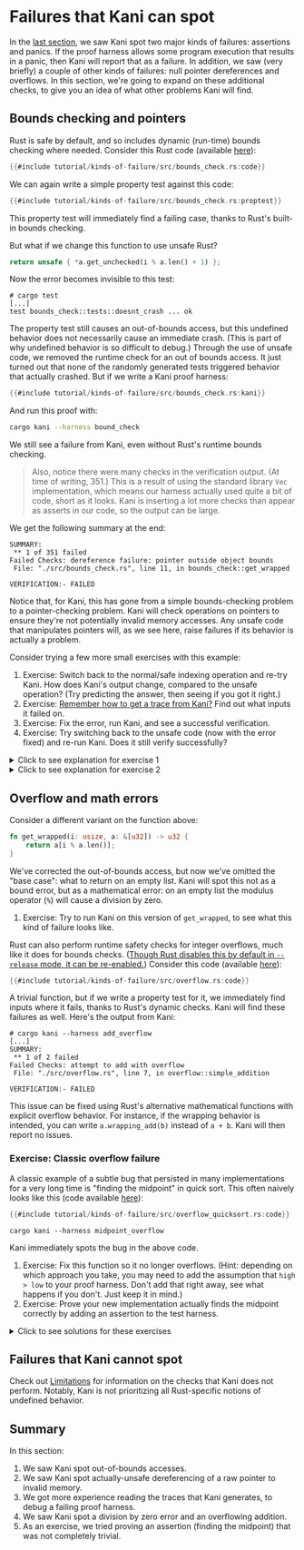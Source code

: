 # Failures that Kani can spot

In the [last section](./tutorial-first-steps.md), we saw Kani spot two major kinds of failures: assertions and panics.
If the proof harness allows some program execution that results in a panic, then Kani will report that as a failure.
In addition, we saw (very briefly) a couple of other kinds of failures: null pointer dereferences and overflows.
In this section, we're going to expand on these additional checks, to give you an idea of what other problems Kani will find.

## Bounds checking and pointers

Rust is safe by default, and so includes dynamic (run-time) bounds checking where needed.
Consider this Rust code (available [here](https://github.com/model-checking/kani/blob/main/docs/src/tutorial/kinds-of-failure/src/bounds_check.rs)):

```rust
{{#include tutorial/kinds-of-failure/src/bounds_check.rs:code}}
```

We can again write a simple property test against this code:

```rust
{{#include tutorial/kinds-of-failure/src/bounds_check.rs:proptest}}
```

This property test will immediately find a failing case, thanks to Rust's built-in bounds checking.

But what if we change this function to use unsafe Rust?

```rust
return unsafe { *a.get_unchecked(i % a.len() + 1) };
```

Now the error becomes invisible to this test:

```
# cargo test
[...]
test bounds_check::tests::doesnt_crash ... ok
```

The property test still causes an out-of-bounds access, but this undefined behavior does not necessarily cause an immediate crash.
(This is part of why undefined behavior is so difficult to debug.)
Through the use of unsafe code, we removed the runtime check for an out of bounds access.
It just turned out that none of the randomly generated tests triggered behavior that actually crashed.
But if we write a Kani proof harness:

```rust
{{#include tutorial/kinds-of-failure/src/bounds_check.rs:kani}}
```

And run this proof with:

```bash
cargo kani --harness bound_check
```

We still see a failure from Kani, even without Rust's runtime bounds checking.

> Also, notice there were many checks in the verification output.
> (At time of writing, 351.)
> This is a result of using the standard library `Vec` implementation, which means our harness actually used quite a bit of code, short as it looks.
> Kani is inserting a lot more checks than appear as asserts in our code, so the output can be large.

We get the following summary at the end:

```
SUMMARY: 
 ** 1 of 351 failed
Failed Checks: dereference failure: pointer outside object bounds
 File: "./src/bounds_check.rs", line 11, in bounds_check::get_wrapped

VERIFICATION:- FAILED
```

Notice that, for Kani, this has gone from a simple bounds-checking problem to a pointer-checking problem.
Kani will check operations on pointers to ensure they're not potentially invalid memory accesses.
Any unsafe code that manipulates pointers will, as we see here, raise failures if its behavior is actually a problem.

Consider trying a few more small exercises with this example:

1. Exercise: Switch back to the normal/safe indexing operation and re-try Kani.
How does Kani's output change, compared to the unsafe operation?
(Try predicting the answer, then seeing if you got it right.)
2. Exercise: [Remember how to get a trace from Kani?](./tutorial-first-steps.md#getting-a-trace) Find out what inputs it failed on.
3. Exercise: Fix the error, run Kani, and see a successful verification.
4. Exercise: Try switching back to the unsafe code (now with the error fixed) and re-run Kani. Does it still verify successfully?

<details>
<summary>Click to see explanation for exercise 1</summary>

Having switched back to the safe indexing operation, Kani reports two failures:

```
SUMMARY: 
 ** 2 of 350 failed
Failed Checks: index out of bounds: the length is less than or equal to the given index
 File: "./src/bounds_check.rs", line 11, in bounds_check::get_wrapped
Failed Checks: dereference failure: pointer outside object bounds
 File: "./src/bounds_check.rs", line 11, in bounds_check::get_wrapped

VERIFICATION:- FAILED
```

The first is Rust's runtime bounds checking for the safe indexing operation.
The second is Kani's check to ensure the pointer operation is actually safe.
This pattern (two checks for similar issues in safe Rust code) is common to see, and we'll see it again in the next section.

> **NOTE**: While Kani will always be checking for both properties, [in the future the output here may change](https://github.com/model-checking/kani/issues/1349).
> You might have noticed that the bad pointer dereference can't happen, since the bounds check would panic first.
> In the future, Kani's output may report only the bounds checking failure in this example.

</details>

<details>
<summary>Click to see explanation for exercise 2</summary>

Having run `cargo kani --harness bound_check --visualize` and clicked on one of the failures to see a trace, there are three things to immediately notice:

1. This trace is huge. Because the standard library `Vec` is involved, there's a lot going on.
2. The top of the trace file contains some "trace navigation tips" that might be helpful in navigating the trace.
3. There's a lot of generated code and it's really hard to just read the trace itself.

To navigate this trace to find the information you need, we again recommend searching for things you expect to be somewhere in the trace:

1. Search the page for `kani::any` or `<variable_of_interest> =` such as `size =` or `let size`.
We can use this to find out what example values lead to a problem.
In this case, where we just have a couple of `kani::any` values in our proof harness, we can learn a lot just by seeing what these are.
In this trace we find (and the values you get may be different):

```
Step 36: Function bound_check, File src/bounds_check.rs, Line 37
let size: usize = kani::any();
size = 2464ul

Step 39: Function bound_check, File src/bounds_check.rs, Line 39
let index: usize = kani::any();
index = 2463ul
```

You may see different values here, as it depends on the solver's behavior.

2. Try searching for `failure:`. This will be near the end of the page.
You can now search upwards from a failure to see what values certain variables had.
Sometimes it can be helpful to change the source code to add intermediate variables, so their value is visible in the trace.
For instance, you might want to compute the index before indexing into the array.
That way you'd see in the trace exactly what value is being used.

These two techniques should help you find both the nondeterministic inputs, and the values that were involved in the failing assertion.

</details>

## Overflow and math errors

Consider a different variant on the function above:

```rust
fn get_wrapped(i: usize, a: &[u32]) -> u32 {
    return a[i % a.len()];
}
```

We've corrected the out-of-bounds access, but now we've omitted the "base case": what to return on an empty list.
Kani will spot this not as a bound error, but as a mathematical error: on an empty list the modulus operator (`%`) will cause a division by zero.

1. Exercise: Try to run Kani on this version of `get_wrapped`, to see what this kind of failure looks like.

Rust can also perform runtime safety checks for integer overflows, much like it does for bounds checks.
([Though Rust disables this by default in `--release` mode, it can be re-enabled.](https://doc.rust-lang.org/reference/expressions/operator-expr.html#overflow))
Consider this code (available [here](https://github.com/model-checking/kani/blob/main/docs/src/tutorial/kinds-of-failure/src/overflow.rs)):

```rust
{{#include tutorial/kinds-of-failure/src/overflow.rs:code}}
```

A trivial function, but if we write a property test for it, we immediately find inputs where it fails, thanks to Rust's dynamic checks.
Kani will find these failures as well.
Here's the output from Kani:

```
# cargo kani --harness add_overflow
[...]
SUMMARY: 
 ** 1 of 2 failed
Failed Checks: attempt to add with overflow
 File: "./src/overflow.rs", line 7, in overflow::simple_addition

VERIFICATION:- FAILED
```

This issue can be fixed using Rust's alternative mathematical functions with explicit overflow behavior.
For instance, if the wrapping behavior is intended, you can write `a.wrapping_add(b)` instead of `a + b`.
Kani will then report no issues.

### Exercise: Classic overflow failure

A classic example of a subtle bug that persisted in many implementations for a very long time is "finding the midpoint" in quick sort.
This often naively looks like this (code available [here](https://github.com/model-checking/kani/blob/main/docs/src/tutorial/kinds-of-failure/src/overflow_quicksort.rs)):

```rust
{{#include tutorial/kinds-of-failure/src/overflow_quicksort.rs:code}}
```

```
cargo kani --harness midpoint_overflow
```

Kani immediately spots the bug in the above code.

1. Exercise: Fix this function so it no longer overflows.
(Hint: depending on which approach you take, you may need to add the assumption that `high > low` to your proof harness.
Don't add that right away, see what happens if you don't. Just keep it in mind.)
2. Exercise: Prove your new implementation actually finds the midpoint correctly by adding an assertion to the test harness.

<details>
<summary>Click to see solutions for these exercises</summary>

A very common approach for resolving the overflow issue looks like this:

```rust
return low + (high - low) / 2;
```

But if you naively try this (try it!), you'll find a new underflow error: `high - low` might result in a negative number, but has type `u32`.
Hence, the need to add the assumption we suggested above, to make that impossible.
(Adding an assumption, though, means there's a new way to "use it wrong." Perhaps we'd like to avoid that! Can you avoid the assumption?)

After that, you might wonder how to "prove your new implementation correct."
After all, what does "correct" even mean?
Often we're using a good approximation of correct, such as the equivalence of two implementations (often one much "simpler" than the other somehow).
Here's one possible assertion we could write in the proof harness:

```rust
assert!(result as u64 == (a as u64 + b as u64) / 2);
```

You might have even come up with this approach to avoiding the overflow issue in the first place!
Having two different implementations, using different approaches, but proven to yield the same results, gives us greater confidence that we compute the correct result.

</details>

## Failures that Kani cannot spot

Check out [Limitations](./limitations.md) for information on the checks that Kani does not perform.
Notably, Kani is not prioritizing all Rust-specific notions of undefined behavior.

## Summary

In this section:

1. We saw Kani spot out-of-bounds accesses.
2. We saw Kani spot actually-unsafe dereferencing of a raw pointer to invalid memory.
3. We got more experience reading the traces that Kani generates, to debug a failing proof harness.
3. We saw Kani spot a division by zero error and an overflowing addition.
5. As an exercise, we tried proving an assertion (finding the midpoint) that was not completely trivial.
